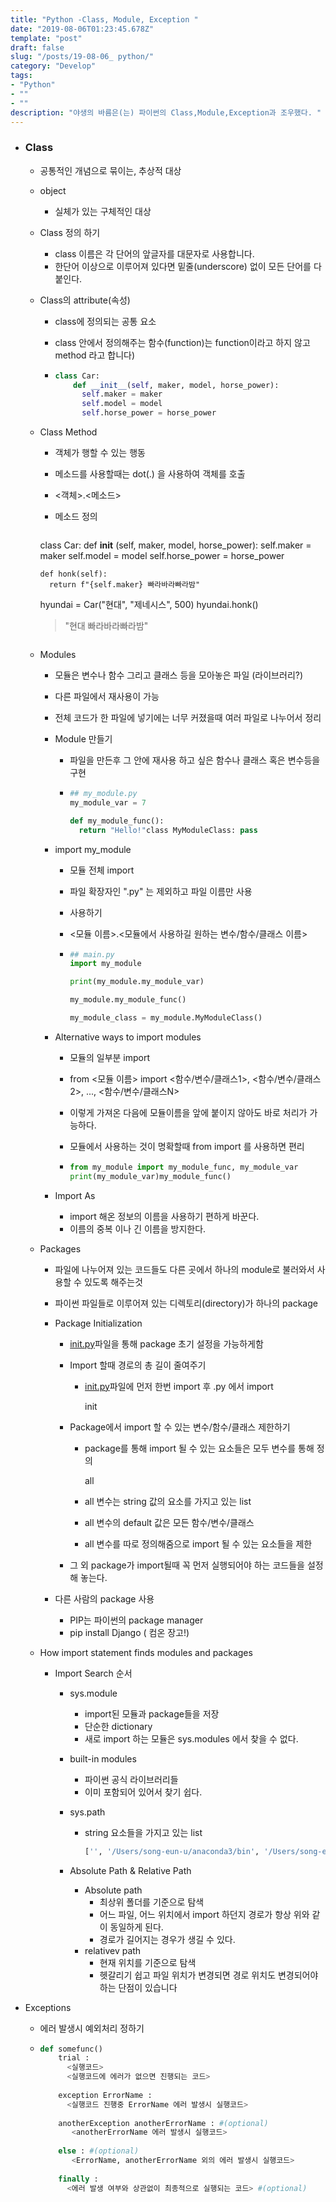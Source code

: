 ```yaml
---
title: "Python -Class, Module, Exception "
date: "2019-08-06T01:23:45.678Z"
template: "post"
draft: false
slug: "/posts/19-08-06_	python/"
category: "Develop"
tags:
- "Python"
- ""
- ""
description: "야생의 바름은(는) 파이썬의 Class,Module,Exception과 조우했다. "
---
```


- ### Class

  - 공통적인 개념으로 묶이는, 추상적 대상

  - object

    - 실체가 있는 구체적인 대상

  - Class 정의 하기

    - class 이름은 각 단어의 앞글자를 대문자로 사용합니다.
    - 한단어 이상으로 이루어져 있다면 밑줄(underscore) 없이 모든 단어를 다 붙인다.

  - Class의 attribute(속성)

    - class에 정의되는 공통 요소

    - class 안에서 정의해주는 함수(function)는 function이라고 하지 않고 method 라고 합니다)

    - ```python
      class Car: 
          def __init__(self, maker, model, horse_power): 
            self.maker = maker 
            self.model = model 
            self.horse_power = horse_power
      ```

  - Class Method

    - 객체가 행할 수 있는 행동

    - 메소드를 사용할때는 dot(.) 을 사용하여 객체를 호출

    - <객체>.<메소드>

    - 메소드 정의

      ```python
    class Car: 
        def __init__ (self, maker, model, horse_power): 
          self.maker = maker 
          self.model = model 
          self.horse_power = horse_power 
          
        def honk(self): 
          return f"{self.maker} 빠라바라빠라밤"
      
      hyundai = Car("현대", "제네시스", 500)
      hyundai.honk()
      > "현대 빠라바라빠라밤"
      
      ```

  - Modules

    - 모듈은 변수나 함수 그리고 클래스 등을 모아놓은 파일 (라이브러리?)
    - 다른 파일에서 재사용이 가능
    - 전체 코드가 한 파일에 넣기에는 너무 커졌을때 여러 파일로 나누어서 정리
    - Module 만들기
      - 파일을 만든후 그 안에 재사용 하고 싶은 함수나 클래스 혹은 변수등을 구현
      
      - ```python
        ## my_module.py
        my_module_var = 7
        
        def my_module_func(): 
          return "Hello!"class MyModuleClass: pass
        ```
      
        
    - import my_module
      - 모듈 전체 import
      
      - 파일 확장자인 ".py" 는 제외하고 파일 이름만 사용
      
      - 사용하기
      
      - <모듈 이름>.<모듈에서 사용하길 원하는 변수/함수/클래스 이름>
      
      - ```python
        ## main.py
        import my_module
        
        print(my_module.my_module_var)
        
        my_module.my_module_func()
        
        my_module_class = my_module.MyModuleClass()
        ```
      
        
    - Alternative ways to import modules
      - 모듈의 일부분 import
      
      - from <모듈 이름> import <함수/변수/클래스1>, <함수/변수/클래스2>, ..., <함수/변수/클래스N>
      
      - 이렇게 가져온 다음에 모듈이름을 앞에 붙이지 않아도 바로 처리가 가능하다.
      
      - 모듈에서 사용하는 것이 명확할때 from import 를 사용하면 편리
      
      - ```python
        from my_module import my_module_func, my_module_var
        print(my_module_var)my_module_func()
        ```
      
        
    - Import As
      - import 해온 정보의 이름을 사용하기 편하게 바꾼다.
      - 이름의 중복 이나 긴 이름을 방지한다.

  - Packages

    - 파일에 나누어져 있는 코드들도 다른 곳에서 하나의 module로 불러와서 사용할 수 있도록 해주는것

    - 파이썬 파일들로 이루어져 있는 디렉토리(directory)가 하나의 package

    - Package Initialization

      - [init.py](http://init.py/)파일을 통해 package 초기 설정을 가능하게함

      - Import 할때 경로의 총 길이 줄여주기

        - [init.py](http://init.py/)파일에 먼저 한번 import 후 .py 에서 import

          init

      - Package에서 import 할 수 있는 변수/함수/클래스 제한하기

        - package를 통해 import 될 수 있는 요소들은 모두 변수를 통해 정의

          all

        - all 변수는 string 값의 요소를 가지고 있는 list

        - all 변수의 default 값은 모든 함수/변수/클래스

        - all 변수를 따로 정의해줌으로 import 될 수 있는 요소들을 제한

      - 그 외 package가 import될때 꼭 먼저 실행되어야 하는 코드들을 설정해 놓는다.

    - 다른 사람의 package 사용

      - PIP는 파이썬의 package manager
      - pip install Django ( 컴온 장고!)

  - How import statement finds modules and packages

    - Import Search 순서
      - sys.module
        - import된 모듈과 package들을 저장
        - 단순한 dictionary
        - 새로 import 하는 모듈은 sys.modules 에서 찾을 수 없다.
      - built-in modules
        - 파이썬 공식 라이브러리들
        - 이미 포함되어 있어서 찾기 쉽다.
      - sys.path
        
        - string 요소들을 가지고 있는 list 
        
          ```python
          ['', '/Users/song-eun-u/anaconda3/bin', '/Users/song-eun-u/anaconda3/lib/python36.zip', '/Users/song-eun-u/anaconda3/lib/python3.6', '/Users/song-eun-u/anaconda3/lib/python3.6/lib-dynload', '/Users/song-eun-u/anaconda3/lib/python3.6/site-packages', '/Users/song-eun-u/anaconda3/lib/python3.6/site-packages/aeosa', '/Users/song-eun-u/anaconda3/lib/python3.6/site-packages/IPython/extensions', '/Users/song-eun-u/.ipython']
          ```
        
          
      - Absolute Path & Relative Path
        - Absolute path
          - 최상위 폴더를 기준으로 탐색
          - 어느 파일, 어느 위치에서 import 하던지 경로가 항상 위와 같이 동일하게 된다.
          - 경로가 길어지는 경우가 생길 수 있다.
        - relativev path
          - 현재 위치를 기준으로 탐색
          - 헷갈리기 쉽고 파일 위치가 변경되면 경로 위치도 변경되어야 하는 단점이 있습니다

- Exceptions

  - 에러 발생시 예외처리 정하기 
  
  - ```python
    def somefunc() 
        trial : 
          <실행코드>
          <실행코드에 에러가 없으면 진행되는 코드> 
          
        exception ErrorName :
          <실행코드 진행중 ErrorName 에러 발생시 실행코드> 
        
        anotherException anotherErrorName : #(optional)
           <anotherErrorName 에러 발생시 실행코드>
        
        else : #(optional)
           <ErrorName, anotherErrorName 외의 에러 발생시 실행코드> 
          
        finally : 
          <에러 발생 여부와 상관없이 최종적으로 실행되는 코드> #(optional)
    ```
  
    